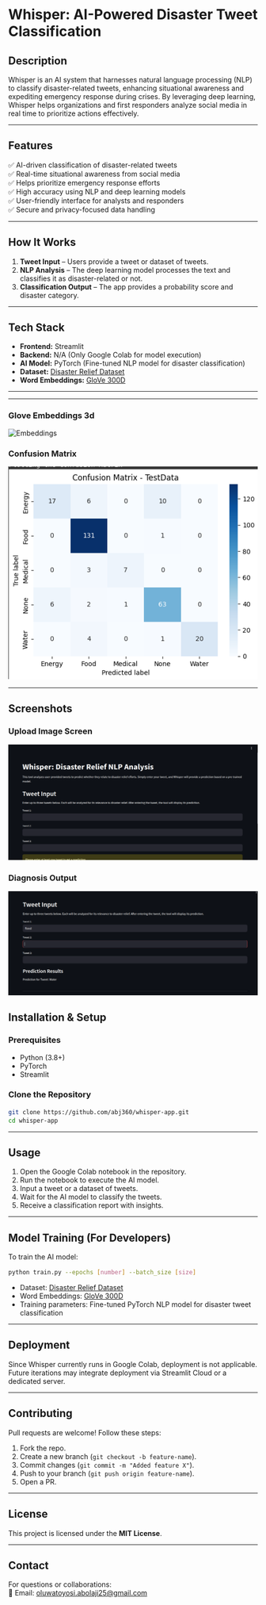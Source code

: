 # Whisper: AI-Powered Disaster Tweet Classification

## Description
Whisper is an AI system that harnesses natural language processing (NLP) to classify disaster-related tweets, enhancing situational awareness and expediting emergency response during crises. By leveraging deep learning, Whisper helps organizations and first responders analyze social media in real time to prioritize actions effectively.

---

## Features
✅ AI-driven classification of disaster-related tweets  
✅ Real-time situational awareness from social media  
✅ Helps prioritize emergency response efforts  
✅ High accuracy using NLP and deep learning models  
✅ User-friendly interface for analysts and responders  
✅ Secure and privacy-focused data handling  

---

## How It Works
1. **Tweet Input** – Users provide a tweet or dataset of tweets.  
2. **NLP Analysis** – The deep learning model processes the text and classifies it as disaster-related or not.  
3. **Classification Output** – The app provides a probability score and disaster category.  

---

## Tech Stack
- **Frontend:** Streamlit  
- **Backend:** N/A (Only Google Colab for model execution)  
- **AI Model:** PyTorch (Fine-tuned NLP model for disaster classification)  
- **Dataset:** [Disaster Relief Dataset](https://storage.googleapis.com/inspirit-ai-data-bucket-1/Data/AI%20Scholars/Sessions%206%20-%2010%20(Projects)/Project%20-%20Disaster%20Relief/disaster_data.csv)  
- **Word Embeddings:** [GloVe 300D](http://nlp.uoregon.edu/download/embeddings/glove.6B.300d.txt)
---
---
### Glove Embeddings 3d
![Embeddings](assets/embeddings.png)

### Confusion Matrix
![Confusion Matrix](assets/confusion_matrix.png)

---
## Screenshots
### Upload Image Screen
![Upload Screen](assets/upload_screen.png)

### Diagnosis Output
![Diagnosis Output](assets/diagnosis_output.png)

## Installation & Setup
### Prerequisites
- Python (3.8+)
- PyTorch
- Streamlit

### Clone the Repository
```bash
git clone https://github.com/abj360/whisper-app.git
cd whisper-app
```

---

## Usage
1. Open the Google Colab notebook in the repository.
2. Run the notebook to execute the AI model.
3. Input a tweet or a dataset of tweets.
4. Wait for the AI model to classify the tweets.
5. Receive a classification report with insights.  

---

## Model Training (For Developers)
To train the AI model:
```bash
python train.py --epochs [number] --batch_size [size]
```
- Dataset: [Disaster Relief Dataset](https://storage.googleapis.com/inspirit-ai-data-bucket-1/Data/AI%20Scholars/Sessions%206%20-%2010%20(Projects)/Project%20-%20Disaster%20Relief/disaster_data.csv)  
- Word Embeddings: [GloVe 300D](http://nlp.uoregon.edu/download/embeddings/glove.6B.300d.txt)  
- Training parameters: Fine-tuned PyTorch NLP model for disaster tweet classification  

---

## Deployment
Since Whisper currently runs in Google Colab, deployment is not applicable. Future iterations may integrate deployment via Streamlit Cloud or a dedicated server.

---

## Contributing
Pull requests are welcome! Follow these steps:
1. Fork the repo.
2. Create a new branch (`git checkout -b feature-name`).
3. Commit changes (`git commit -m "Added feature X"`).
4. Push to your branch (`git push origin feature-name`).
5. Open a PR.

---

## License
This project is licensed under the **MIT License**.

---

## Contact
For questions or collaborations:  
📧 Email: oluwatoyosi.abolaji25@gmail.com  
